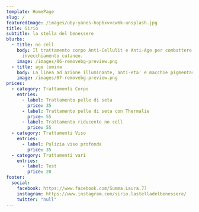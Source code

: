 ```yaml
---
template: HomePage
slug: /
featuredImage: /images/uby-yanes-hopbxvvcw6k-unsplash.jpg
title: Sirio
subtitle: la stella del benessere
blurbs:
  - title: no cell
    body: Il trattamento corpo Anti-Cellulit e Anti-Age per combattere cellulite ed
      invecchiamento cutaneo.
    image: /images/06-removebg-preview.png
  - title: age lumina
    body: La linea ad azione illuminante, anti-eta' e macchie pigmentarie.
    image: /images/07-removebg-preview.png
prices:
  - category: Trattamenti Corpo
    entries:
      - label: Trattamento pelle di seta
        price: 35
      - label: Trattamento pelle di seta con Thermalie
        price: 55
      - label: Trattamento riducente no cell
        price: 55
  - category: Trattamenti Viso
    entries:
      - label: Pulizia viso profonda
        price: 35
  - category: Trattamenti vari
    entries:
      - label: Test
        price: 20
footer:
  social:
    facebook: https://www.facebook.com/Summa.Laura.77
    instagram: https://www.instagram.com/sirio.lastelladelbenessere/
    twitter: "null"
---
```

